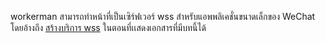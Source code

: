 workerman สามารถทำหน้าที่เป็นเซิร์ฟเวอร์ wss สำหรับแอพพลิเคชั่นขนาดเล็กของ WeChat โดยอ้างถึง [สร้างบริการ wss](secure-websocket-server.md) ในตอนที่เเสดงเอกสารที่มีบทนี้ได้
